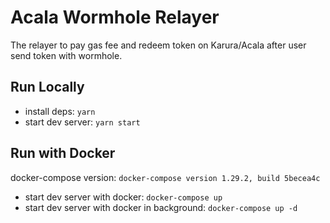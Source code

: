 # Acala Wormhole Relayer
The relayer to pay gas fee and redeem token on Karura/Acala after user send token with wormhole.

## Run Locally
- install deps: `yarn`
- start dev server: `yarn start`

## Run with Docker
docker-compose version: `docker-compose version 1.29.2, build 5becea4c`

- start dev server with docker: `docker-compose up`
- start dev server with docker in background: `docker-compose up -d`
